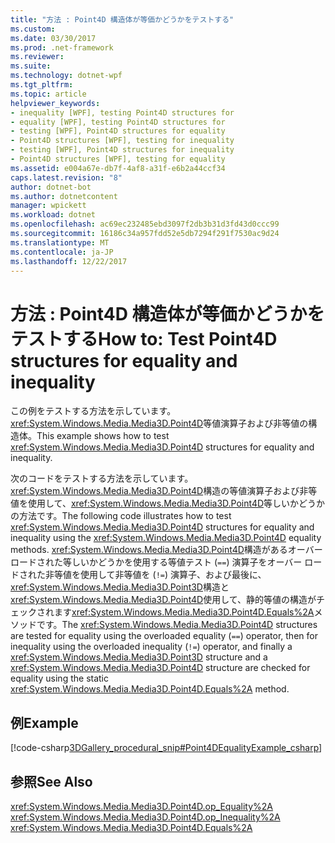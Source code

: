 ```yaml
---
title: "方法 : Point4D 構造体が等価かどうかをテストする"
ms.custom: 
ms.date: 03/30/2017
ms.prod: .net-framework
ms.reviewer: 
ms.suite: 
ms.technology: dotnet-wpf
ms.tgt_pltfrm: 
ms.topic: article
helpviewer_keywords:
- inequality [WPF], testing Point4D structures for
- equality [WPF], testing Point4D structures for
- testing [WPF], Point4D structures for equality
- Point4D structures [WPF], testing for inequality
- testing [WPF], Point4D structures for inequality
- Point4D structures [WPF], testing for equality
ms.assetid: e004a67e-db7f-4af8-a31f-e6b2a44ccf34
caps.latest.revision: "8"
author: dotnet-bot
ms.author: dotnetcontent
manager: wpickett
ms.workload: dotnet
ms.openlocfilehash: ac69ec232485ebd3097f2db3b31d3fd43d0ccc99
ms.sourcegitcommit: 16186c34a957fdd52e5db7294f291f7530ac9d24
ms.translationtype: MT
ms.contentlocale: ja-JP
ms.lasthandoff: 12/22/2017
---
```

# <a name="how-to-test-point4d-structures-for-equality-and-inequality"></a><span data-ttu-id="cf1e9-102">方法 : Point4D 構造体が等価かどうかをテストする</span><span class="sxs-lookup"><span data-stu-id="cf1e9-102">How to: Test Point4D structures for equality and inequality</span></span>
<span data-ttu-id="cf1e9-103">この例をテストする方法を示しています。<xref:System.Windows.Media.Media3D.Point4D>等値演算子および非等値の構造体。</span><span class="sxs-lookup"><span data-stu-id="cf1e9-103">This example shows how to test <xref:System.Windows.Media.Media3D.Point4D> structures for equality and inequality.</span></span>  
  
 <span data-ttu-id="cf1e9-104">次のコードをテストする方法を示しています。<xref:System.Windows.Media.Media3D.Point4D>構造の等値演算子および非等値を使用して、<xref:System.Windows.Media.Media3D.Point4D>等しいかどうかの方法です。</span><span class="sxs-lookup"><span data-stu-id="cf1e9-104">The following code illustrates how to test <xref:System.Windows.Media.Media3D.Point4D> structures for equality and inequality using the <xref:System.Windows.Media.Media3D.Point4D> equality methods.</span></span>  <span data-ttu-id="cf1e9-105"><xref:System.Windows.Media.Media3D.Point4D>構造があるオーバー ロードされた等しいかどうかを使用する等値テスト (`==`) 演算子をオーバー ロードされた非等値を使用して非等値を (`!=`) 演算子、および最後に、<xref:System.Windows.Media.Media3D.Point3D>構造と<xref:System.Windows.Media.Media3D.Point4D>使用して、静的等値の構造がチェックされます<xref:System.Windows.Media.Media3D.Point4D.Equals%2A>メソッドです。</span><span class="sxs-lookup"><span data-stu-id="cf1e9-105">The <xref:System.Windows.Media.Media3D.Point4D> structures are tested for equality using the overloaded equality (`==`) operator, then for inequality using the overloaded inequality (`!=`) operator, and finally a <xref:System.Windows.Media.Media3D.Point3D> structure and a <xref:System.Windows.Media.Media3D.Point4D> structure are checked for equality using the static <xref:System.Windows.Media.Media3D.Point4D.Equals%2A> method.</span></span>  
  
## <a name="example"></a><span data-ttu-id="cf1e9-106">例</span><span class="sxs-lookup"><span data-stu-id="cf1e9-106">Example</span></span>  
 [!code-csharp[3DGallery_procedural_snip#Point4DEqualityExample_csharp](../../../../samples/snippets/csharp/VS_Snippets_Wpf/3DGallery_procedural_snip/CSharp/Misc3DOperationsExample.cs#point4dequalityexample_csharp)]  
  
## <a name="see-also"></a><span data-ttu-id="cf1e9-107">参照</span><span class="sxs-lookup"><span data-stu-id="cf1e9-107">See Also</span></span>  
 <xref:System.Windows.Media.Media3D.Point4D.op_Equality%2A>  
 <xref:System.Windows.Media.Media3D.Point4D.op_Inequality%2A>  
 <xref:System.Windows.Media.Media3D.Point4D.Equals%2A>
